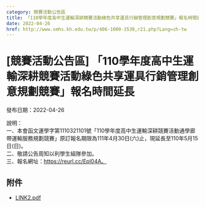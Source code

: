 ```yaml
---
category: 競賽活動公告區
title: 「110學年度高中生運輸深耕競賽活動綠色共享運具行銷管理創意規劃競賽」報名時間延長
date: 2022-04-26
href: http://www.smhs.kh.edu.tw/p/406-1000-3530,r21.php?Lang=zh-tw
---
```


# [競賽活動公告區] 「110學年度高中生運輸深耕競賽活動綠色共享運具行銷管理創意規劃競賽」報名時間延長

發布日期：2022-04-26

說明：  
一、本會函文運學字第1110321101號「110學年度高中生運輸深耕競賽活動通學廊帶運輸服務規劃競賽」原訂報名期限為111年4月30日(六)止，現延長至110年5月15日(日)。  
二、敬請公告周知以利學生組隊參加。  
三、報名網址：https://reurl.cc/Epl04A。

## 附件

- [LINK2.pdf](https://www.smhs.kh.edu.tw/var/file/0/1000/attach/38/pta_3300_9808908_78187.pdf)
